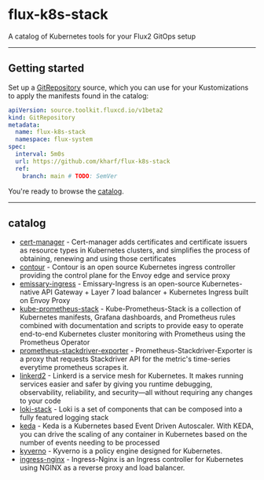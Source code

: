 # flux-k8s-stack
A catalog of Kubernetes tools for your Flux2 GitOps setup

---
## Getting started
Set up a [GitRepository](https://fluxcd.io/docs/components/source/gitrepositories/) source, which you can use for your Kustomizations to apply the manifests found in the catalog:

```yaml
apiVersion: source.toolkit.fluxcd.io/v1beta2
kind: GitRepository
metadata:
  name: flux-k8s-stack
  namespace: flux-system
spec:
  interval: 5m0s
  url: https://github.com/kharf/flux-k8s-stack
  ref:
    branch: main # TODO: SemVer
```
You're ready to browse the [catalog](#catalog).

---
## catalog

- [cert-manager](./catalog/cert-manager) - Cert-manager adds certificates and certificate issuers as resource types in Kubernetes clusters, and simplifies the process of obtaining, renewing and using those certificates
- [contour](./catalog/contour) - Contour is an open source Kubernetes ingress controller providing the control plane for the Envoy edge and service proxy
- [emissary-ingress](./catalog/emissary-ingress) - Emissary-Ingress is an open-source Kubernetes-native API Gateway + Layer 7 load balancer + Kubernetes Ingress built on Envoy Proxy
- [kube-prometheus-stack](./catalog/kube-prometheus-stack) - Kube-Prometheus-Stack is a collection of Kubernetes manifests, Grafana dashboards, and Prometheus rules combined with documentation and scripts to provide easy to operate end-to-end Kubernetes cluster monitoring with Prometheus using the Prometheus Operator
- [prometheus-stackdriver-exporter](/catalog/prometheus-stackdriver-exporter) - Prometheus-Stackdriver-Exporter is a proxy that requests Stackdriver API for the metric's time-series everytime prometheus scrapes it.
- [linkerd2](./catalog/linkerd2) - Linkerd is a service mesh for Kubernetes. It makes running services easier and safer by giving you runtime debugging, observability, reliability, and security—all without requiring any changes to your code
- [loki-stack](./catalog/loki-stack) - Loki is a set of components that can be composed into a fully featured logging stack
- [keda](./catalog/keda) - Keda is a Kubernetes based Event Driven Autoscaler. With KEDA, you can drive the scaling of any container in Kubernetes based on the number of events needing to be processed
- [kyverno](./catalog/kyverno) - Kyverno is a policy engine designed for Kubernetes.
- [ingress-nginx](./catalog/ingress-nginx) - Ingress-Nginx is an Ingress controller for Kubernetes using NGINX as a reverse proxy and load balancer.
